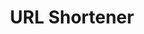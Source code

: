 ---
title: 'URL Shortener'
description: 'Create clean, short links for easier sharing and tracking.'
icon: '🔗'
href: '/url-shortener'
isFeatured: true
---